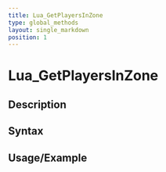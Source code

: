 ```yaml
---
title: Lua_GetPlayersInZone
type: global_methods
layout: single_markdown
position: 1
---
```


# Lua_GetPlayersInZone

## Description

## Syntax

## Usage/Example


